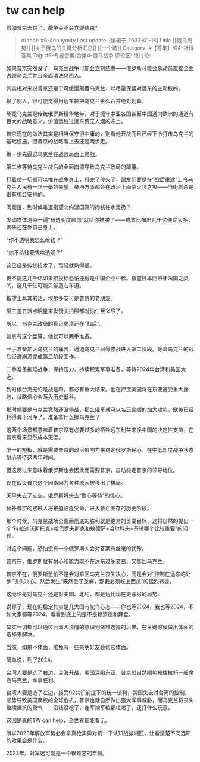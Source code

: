 # tw can help
[假如普京去世了，战争会不会立即结束?](https://www.zhihu.com/question/559776368/answer/2839172716)

> Author: #0-Anonymity
> Last update: [编辑于 2023-01-18]
> Link: [[俄乌局势]] [[关于俄乌的关键分析汇总]] [[一个坑]]
> Category: #【答集】/04-社科答集
> Tag: #5-专题合集/合集4-俄乌战争
> 评论区:
> 泛讨论:

如果普京突然没了，乌克兰战争可能会立刻结束——俄罗斯可能会总动员直接全面占领乌克兰并且全面清洗乌西人。

其实相对来说普京还是宁可缓慢颠覆乌克兰、以尽量保留对远东的主动权的。

换了别人，很可能觉得用远东换把乌克兰永久吞并绝对划算。

毕竟乌克兰是传统俄罗斯精华地带，对于扼守中亚各国甚至中国通向欧洲的通道有巨大的战略意义，价值远胜过远东荒无人烟的冻土。

普京现在的做法其实是相当保守很中庸的，别看他开战而且已经下令打击乌克兰的基础设施，但普京的战略看上去还是两步走。

第一步先逼迫乌克兰在战败局面上终战。

第二步等待乌克兰战后的全面崩溃导致乌克兰政局的颠覆。

打着仗一切都可以推在战争身上，打完了停火了，盟友们要是在“战后重建”上令乌克兰人民有一丝一毫的失望，亲西方派都会在政治上面临灭顶之灾——当街刺杀是很有机会安排的。

问题是，到时候难道指望北约盟国真的掏钱往水里扔？

发动媒体渲染一遍“有透明度顾虑”就给你推脱了——成本比掏出几千亿便宜太多，责任还在你自己身上。

“你不透明我怎么给钱？”

“你不给钱我凭啥透明？”

这已经是传统技术了，驾轻就熟得很。

更不提这几千亿如果招投标恐怕还得是中国企业中标。指望日本西班牙法国之类的，这几千亿可能只够造右车道。

指望土耳其的话，埃尔多安可是普京的老朋友。

隔三差五派点明星来发馒头拍照都对你仁至义尽了。

所以，乌克兰政局的真正崩溃还在“战后”。

普京有这个盘算，他就可以两手准备。

一手准备加大乌克兰的痛苦，逼迫乌克兰屈辱停战进入第二阶段。等着乌克兰的战后经济崩溃完成第二阶段工作。

二手准备拖延战争，保持压力，持续积累军事准备，等待2024年台湾和美国大选。

到时候台海无论是战是和，都必有重大结果。他在押宝美国将在东亚遭受重大挫败，战略信心会落入历史低谷。

那时候要是乌克兰竟然还没停战，那么俄军就可以名正言顺的加大攻势。欧美已经耗得海干河净了，准备拿什么撑乌克兰？

这两个场景都意味着普京没有必要过多的牺牲远东利益来换中国的决定性支持，在普京看来显然成本更低。

唯一的短板，就是需要普京的政治影响力来稳定俄罗斯民心，在中低烈度战争状态耐心等待这两年时间。

但这反过来意味着俄罗斯也会因此而需要普京，自动稳定普京的领导地位。

现在假设普京这个因素因为各种原因被移出了棋局。

天平失去了支点，俄罗斯将失去“耐心等待”的信心。

替补普京的接班人将被迫临危受命，进入救亡图存的历史阶段。

那个时候，乌克兰战场全面而彻底的胜利就是绝对的首要目标，这将自然的提出一个“符拉迪沃斯托克+哈巴罗夫斯克和敖德萨+哈尔科夫+基辅哪个比较重要”的问题。

对这个问题，恐怕没有一个俄罗斯人会对答案有丝毫的犹豫。

普京在，俄罗斯就有耐心和能力既不在远东过多交易、又拿回乌克兰。

普京不在，俄罗斯恐怕不是会对拿回乌克兰丧失决心，而是会对“控制在远东的让步”丧失决心。然后发生“既然丢了芝麻，那我必须吃上西瓜”的猛烈转变。

这无论是对乌克兰还是对美国、北约，都是远比现在更恶劣的局势。

说穿了，现在的稳定其实是几大国有鸵鸟心态——你也等2024，我也等2024，不如大家都等2024，看看到底上的是不是赖清德和拜登。

其实一切都可以通过台湾人清醒的意识到做错选择的后果，在关键时候做出体面的选择来解决。

当然，如果不体面，难免有一些亲朋好友会帮它体面。

简单说，到了2024，

台湾人要是选了右边，台海开战，美国深陷东亚，普京就自然顺势摧枯拉朽一般席卷乌克兰，军事胜利。

台湾人要是选了左边，接受92共识前提下的统一谈判，美国失去对台湾的控制，顺势导致美国霸权的全球危机，普京也就自然做出强大军事威胁，而乌克兰将丧失继续抵抗的勇气——没钱没枪了，连军饷军粮都枯竭了，还打什么玩意。

  

这回是真的TW can help，全世界都能看见。

所以2023年解放军势必会拿真枪实弹对抗一下认知战裱糊匠，让看清楚不同选项的效果会是什么。

2023年，对军迷可能是一个很难忘的年份。
